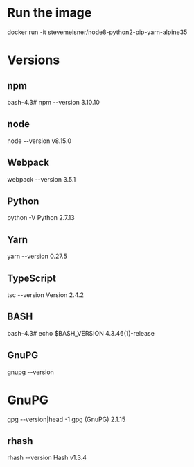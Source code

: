 # Run the image
docker run -it stevemeisner/node8-python2-pip-yarn-alpine35

# Versions
## npm
bash-4.3# npm --version
3.10.10

## node
node --version
v8.15.0

## Webpack
webpack --version
3.5.1

## Python
python -V
Python 2.7.13

## Yarn
yarn --version
0.27.5

## TypeScript
tsc --version
Version 2.4.2

## BASH
bash-4.3# echo $BASH_VERSION
4.3.46(1)-release

## GnuPG
gnupg --version

# GnuPG
gpg --version|head -1
gpg (GnuPG) 2.1.15

## rhash
rhash --version
Hash v1.3.4